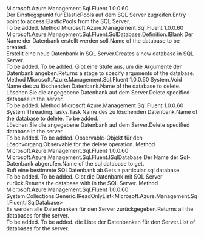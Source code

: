 <Type Name="IDatabases" FullName="Microsoft.Azure.Management.Sql.Fluent.SqlServer.Databases.IDatabases">
  <TypeSignature Language="C#" Value="public interface IDatabases" />
  <TypeSignature Language="ILAsm" Value=".class public interface auto ansi abstract IDatabases" />
  <TypeSignature Language="DocId" Value="T:Microsoft.Azure.Management.Sql.Fluent.SqlServer.Databases.IDatabases" />
  <TypeSignature Language="VB.NET" Value="Public Interface IDatabases" />
  <TypeSignature Language="F#" Value="type IDatabases = interface" />
  <AssemblyInfo>
    <AssemblyName>Microsoft.Azure.Management.Sql.Fluent</AssemblyName>
    <AssemblyVersion>1.0.0.60</AssemblyVersion>
  </AssemblyInfo>
  <Interfaces />
  <Docs>
    <summary>
            <span data-ttu-id="9d64b-101">Der Einstiegspunkt für ElasticPools auf dem SQL Server zugreifen.</span><span class="sxs-lookup"><span data-stu-id="9d64b-101">Entry point to access ElasticPools from the SQL Server.</span></span>
            </summary>
    <remarks>To be added.</remarks>
  </Docs>
  <Members>
    <Member MemberName="Define">
      <MemberSignature Language="C#" Value="public Microsoft.Azure.Management.Sql.Fluent.SqlDatabase.Definition.IBlank Define (string databaseName);" />
      <MemberSignature Language="ILAsm" Value=".method public hidebysig newslot virtual instance class Microsoft.Azure.Management.Sql.Fluent.SqlDatabase.Definition.IBlank Define(string databaseName) cil managed" />
      <MemberSignature Language="DocId" Value="M:Microsoft.Azure.Management.Sql.Fluent.SqlServer.Databases.IDatabases.Define(System.String)" />
      <MemberSignature Language="VB.NET" Value="Public Function Define (databaseName As String) As IBlank" />
      <MemberSignature Language="F#" Value="abstract member Define : string -&gt; Microsoft.Azure.Management.Sql.Fluent.SqlDatabase.Definition.IBlank" Usage="iDatabases.Define databaseName" />
      <MemberType>Method</MemberType>
      <AssemblyInfo>
        <AssemblyName>Microsoft.Azure.Management.Sql.Fluent</AssemblyName>
        <AssemblyVersion>1.0.0.60</AssemblyVersion>
      </AssemblyInfo>
      <ReturnValue>
        <ReturnType>Microsoft.Azure.Management.Sql.Fluent.SqlDatabase.Definition.IBlank</ReturnType>
      </ReturnValue>
      <Parameters>
        <Parameter Name="databaseName" Type="System.String" />
      </Parameters>
      <Docs>
        <param name="databaseName"><span data-ttu-id="9d64b-102">Der Name der Datenbank erstellt werden soll.</span><span class="sxs-lookup"><span data-stu-id="9d64b-102">Name of the database to be created.</span></span></param>
        <summary>
            <span data-ttu-id="9d64b-103">Erstellt eine neue Datenbank in SQL Server.</span><span class="sxs-lookup"><span data-stu-id="9d64b-103">Creates a new database in SQL Server.</span></span>
            </summary>
        <returns>To be added.</returns>
        <remarks>To be added.</remarks>
        <return><span data-ttu-id="9d64b-104">Gibt eine Stufe aus, um die Argumente der Datenbank angeben.</span><span class="sxs-lookup"><span data-stu-id="9d64b-104">Returns a stage to specify arguments of the database.</span></span></return>
      </Docs>
    </Member>
    <Member MemberName="Delete">
      <MemberSignature Language="C#" Value="public void Delete (string databaseName);" />
      <MemberSignature Language="ILAsm" Value=".method public hidebysig newslot virtual instance void Delete(string databaseName) cil managed" />
      <MemberSignature Language="DocId" Value="M:Microsoft.Azure.Management.Sql.Fluent.SqlServer.Databases.IDatabases.Delete(System.String)" />
      <MemberSignature Language="VB.NET" Value="Public Sub Delete (databaseName As String)" />
      <MemberSignature Language="F#" Value="abstract member Delete : string -&gt; unit" Usage="iDatabases.Delete databaseName" />
      <MemberType>Method</MemberType>
      <AssemblyInfo>
        <AssemblyName>Microsoft.Azure.Management.Sql.Fluent</AssemblyName>
        <AssemblyVersion>1.0.0.60</AssemblyVersion>
      </AssemblyInfo>
      <ReturnValue>
        <ReturnType>System.Void</ReturnType>
      </ReturnValue>
      <Parameters>
        <Parameter Name="databaseName" Type="System.String" />
      </Parameters>
      <Docs>
        <param name="databaseName"><span data-ttu-id="9d64b-105">Name des zu löschenden Datenbank.</span><span class="sxs-lookup"><span data-stu-id="9d64b-105">Name of the database to delete.</span></span></param>
        <summary>
            <span data-ttu-id="9d64b-106">Löschen Sie die angegebene Datenbank auf dem Server.</span><span class="sxs-lookup"><span data-stu-id="9d64b-106">Delete specified database in the server.</span></span>
            </summary>
        <remarks>To be added.</remarks>
      </Docs>
    </Member>
    <Member MemberName="DeleteAsync">
      <MemberSignature Language="C#" Value="public System.Threading.Tasks.Task DeleteAsync (string databaseName, System.Threading.CancellationToken cancellationToken = null);" />
      <MemberSignature Language="ILAsm" Value=".method public hidebysig newslot virtual instance class System.Threading.Tasks.Task DeleteAsync(string databaseName, valuetype System.Threading.CancellationToken cancellationToken) cil managed" />
      <MemberSignature Language="DocId" Value="M:Microsoft.Azure.Management.Sql.Fluent.SqlServer.Databases.IDatabases.DeleteAsync(System.String,System.Threading.CancellationToken)" />
      <MemberSignature Language="F#" Value="abstract member DeleteAsync : string * System.Threading.CancellationToken -&gt; System.Threading.Tasks.Task" Usage="iDatabases.DeleteAsync (databaseName, cancellationToken)" />
      <MemberType>Method</MemberType>
      <AssemblyInfo>
        <AssemblyName>Microsoft.Azure.Management.Sql.Fluent</AssemblyName>
        <AssemblyVersion>1.0.0.60</AssemblyVersion>
      </AssemblyInfo>
      <ReturnValue>
        <ReturnType>System.Threading.Tasks.Task</ReturnType>
      </ReturnValue>
      <Parameters>
        <Parameter Name="databaseName" Type="System.String" />
        <Parameter Name="cancellationToken" Type="System.Threading.CancellationToken" />
      </Parameters>
      <Docs>
        <param name="databaseName"><span data-ttu-id="9d64b-107">Name des zu löschenden Datenbank.</span><span class="sxs-lookup"><span data-stu-id="9d64b-107">Name of the database to delete.</span></span></param>
        <param name="cancellationToken">To be added.</param>
        <summary>
            <span data-ttu-id="9d64b-108">Löschen Sie die angegebene Datenbank auf dem Server.</span><span class="sxs-lookup"><span data-stu-id="9d64b-108">Delete specified database in the server.</span></span>
            </summary>
        <returns>To be added.</returns>
        <remarks>To be added.</remarks>
        <return><span data-ttu-id="9d64b-109">Observable-Objekt für den Löschvorgang.</span><span class="sxs-lookup"><span data-stu-id="9d64b-109">Observable for the delete operation.</span></span></return>
      </Docs>
    </Member>
    <Member MemberName="Get">
      <MemberSignature Language="C#" Value="public Microsoft.Azure.Management.Sql.Fluent.ISqlDatabase Get (string databaseName);" />
      <MemberSignature Language="ILAsm" Value=".method public hidebysig newslot virtual instance class Microsoft.Azure.Management.Sql.Fluent.ISqlDatabase Get(string databaseName) cil managed" />
      <MemberSignature Language="DocId" Value="M:Microsoft.Azure.Management.Sql.Fluent.SqlServer.Databases.IDatabases.Get(System.String)" />
      <MemberSignature Language="VB.NET" Value="Public Function Get (databaseName As String) As ISqlDatabase" />
      <MemberSignature Language="F#" Value="abstract member Get : string -&gt; Microsoft.Azure.Management.Sql.Fluent.ISqlDatabase" Usage="iDatabases.Get databaseName" />
      <MemberType>Method</MemberType>
      <AssemblyInfo>
        <AssemblyName>Microsoft.Azure.Management.Sql.Fluent</AssemblyName>
        <AssemblyVersion>1.0.0.60</AssemblyVersion>
      </AssemblyInfo>
      <ReturnValue>
        <ReturnType>Microsoft.Azure.Management.Sql.Fluent.ISqlDatabase</ReturnType>
      </ReturnValue>
      <Parameters>
        <Parameter Name="databaseName" Type="System.String" />
      </Parameters>
      <Docs>
        <param name="databaseName"><span data-ttu-id="9d64b-110">Der Name der Sql-Datenbank abgerufen.</span><span class="sxs-lookup"><span data-stu-id="9d64b-110">Name of the sql database to get.</span></span></param>
        <summary>
            <span data-ttu-id="9d64b-111">Ruft eine bestimmte SQL­Datenbank ab.</span><span class="sxs-lookup"><span data-stu-id="9d64b-111">Gets a particular sql database.</span></span>
            </summary>
        <returns>To be added.</returns>
        <remarks>To be added.</remarks>
        <return><span data-ttu-id="9d64b-112">Gibt die Datenbank mit SQL Server zurück.</span><span class="sxs-lookup"><span data-stu-id="9d64b-112">Returns the database with in the SQL Server.</span></span></return>
      </Docs>
    </Member>
    <Member MemberName="List">
      <MemberSignature Language="C#" Value="public System.Collections.Generic.IReadOnlyList&lt;Microsoft.Azure.Management.Sql.Fluent.ISqlDatabase&gt; List ();" />
      <MemberSignature Language="ILAsm" Value=".method public hidebysig newslot virtual instance class System.Collections.Generic.IReadOnlyList`1&lt;class Microsoft.Azure.Management.Sql.Fluent.ISqlDatabase&gt; List() cil managed" />
      <MemberSignature Language="DocId" Value="M:Microsoft.Azure.Management.Sql.Fluent.SqlServer.Databases.IDatabases.List" />
      <MemberSignature Language="VB.NET" Value="Public Function List () As IReadOnlyList(Of ISqlDatabase)" />
      <MemberSignature Language="F#" Value="abstract member List : unit -&gt; System.Collections.Generic.IReadOnlyList&lt;Microsoft.Azure.Management.Sql.Fluent.ISqlDatabase&gt;" Usage="iDatabases.List " />
      <MemberType>Method</MemberType>
      <AssemblyInfo>
        <AssemblyName>Microsoft.Azure.Management.Sql.Fluent</AssemblyName>
        <AssemblyVersion>1.0.0.60</AssemblyVersion>
      </AssemblyInfo>
      <ReturnValue>
        <ReturnType>System.Collections.Generic.IReadOnlyList&lt;Microsoft.Azure.Management.Sql.Fluent.ISqlDatabase&gt;</ReturnType>
      </ReturnValue>
      <Parameters />
      <Docs>
        <summary>
            <span data-ttu-id="9d64b-113">Es werden alle Datenbanken für den Server zurückgegeben.</span><span class="sxs-lookup"><span data-stu-id="9d64b-113">Returns all the databases for the server.</span></span>
            </summary>
        <returns>To be added.</returns>
        <remarks>To be added.</remarks>
        <return><span data-ttu-id="9d64b-114">die Liste der Datenbanken für den Server.</span><span class="sxs-lookup"><span data-stu-id="9d64b-114">List of databases for the server.</span></span></return>
      </Docs>
    </Member>
  </Members>
</Type>